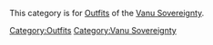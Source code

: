 This category is for [Outfits](Outfit.md "wikilink") of the [Vanu
Sovereignty](Vanu_Sovereignty.md "wikilink").

[Category:Outfits](Category:Outfits.md "wikilink") [Category:Vanu
Sovereignty](Category:Vanu_Sovereignty.md "wikilink")
